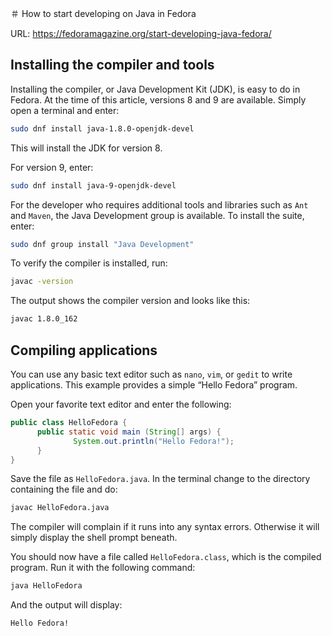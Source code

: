 ＃ How to start developing on Java in Fedora

URL: https://fedoramagazine.org/start-developing-java-fedora/

## Installing the compiler and tools

Installing the compiler, or Java Development Kit (JDK), is easy to do in Fedora. At the time of this article, versions 8 and 9 are available. Simply open a terminal and enter:

```bash
sudo dnf install java-1.8.0-openjdk-devel
```

This will install the JDK for version 8. 

For version 9, enter:

```bash
sudo dnf install java-9-openjdk-devel
```

For the developer who requires additional tools and libraries such as `Ant` and `Maven`, the Java Development group is available. To install the suite, enter:

```bash
sudo dnf group install "Java Development"
```

To verify the compiler is installed, run:

```bash
javac -version
```

The output shows the compiler version and looks like this:
```txt
javac 1.8.0_162
```

## Compiling applications

You can use any basic text editor such as `nano`, `vim`, or `gedit` to write applications. This example provides a simple “Hello Fedora” program.

Open your favorite text editor and enter the following:
```java
public class HelloFedora {
      public static void main (String[] args) {
              System.out.println("Hello Fedora!");
      }
}
```

Save the file as `HelloFedora.java`. In the terminal change to the directory containing the file and do:

```bash
javac HelloFedora.java
```

The compiler will complain if it runs into any syntax errors. Otherwise it will simply display the shell prompt beneath.

You should now have a file called `HelloFedora.class`, which is the compiled program. Run it with the following command:

```bash
java HelloFedora
```

And the output will display:

```txt
Hello Fedora!
```

